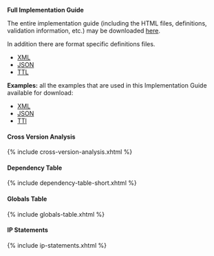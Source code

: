 **Full Implementation Guide**

The entire implementation guide (including the HTML files, definitions, validation information, etc.) may be downloaded [here](full-ig.zip).

In addition there are format specific definitions files.

* [XML](definitions.xml.zip)
* [JSON](definitions.json.zip)
* [TTL](definitions.ttl.zip)

**Examples:** all the examples that are used in this Implementation Guide available for download:

* [XML](examples.xml.zip)
* [JSON](examples.json.zip)
* [TTl](examples.ttl.zip)

#### Cross Version Analysis

{% include cross-version-analysis.xhtml %}

#### Dependency Table

{% include dependency-table-short.xhtml %}

#### Globals Table

{% include globals-table.xhtml %}

#### IP Statements

{% include ip-statements.xhtml %}